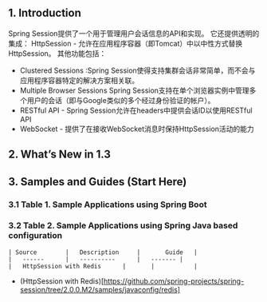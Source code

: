 ## 1. Introduction
Spring Session提供了一个用于管理用户会话信息的API和实现。 
它还提供透明的集成：
 HttpSession - 允许在应用程序容器（即Tomcat）中以中性方式替换HttpSession。 其他功能包括：
 -  Clustered Sessions :Spring Session使得支持集群会话非常简单，而不会与应用程序容器特定的解决方案相关联。
 -  Multiple Browser Sessions Spring Session支持在单个浏览器实例中管理多个用户的会话（即与Google类似的多个经过身份验证的帐户）。
 -  RESTful API - Spring Session允许在headers中提供会话ID以使用RESTful API
 -  WebSocket - 提供了在接收WebSocket消息时保持HttpSession活动的能力
 ## 2. What’s New in 1.3
 ## 3. Samples and Guides (Start Here)
 ### 3.1 Table 1. Sample Applications using Spring Boot
 ### 3.2 Table 2. Sample Applications using Spring Java based configuration

	| Source 		|	Description 	|		Guide	|
	|	------		|	----------		|	-------	|
	|	HttpSession with Redis		|		|			|
	
	
-	(HttpSession with Redis)[https://github.com/spring-projects/spring-session/tree/2.0.0.M2/samples/javaconfig/redis]